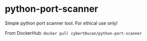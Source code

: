 # python-port-scanner
Simple python port scanner tool. For ethical use only!

From DockerHub: 
```docker pull cybert0ucan/python-port-scanner```

